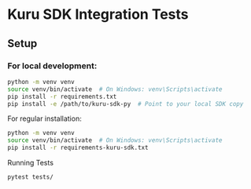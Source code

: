 # Kuru SDK Integration Tests

## Setup

### For local development:
```bash
python -m venv venv
source venv/bin/activate  # On Windows: venv\Scripts\activate
pip install -r requirements.txt
pip install -e /path/to/kuru-sdk-py  # Point to your local SDK copy
```

For regular installation:
```bash
python -m venv venv
source venv/bin/activate  # On Windows: venv\Scripts\activate
pip install -r requirements-kuru-sdk.txt
```

Running Tests
```bash
pytest tests/
```
